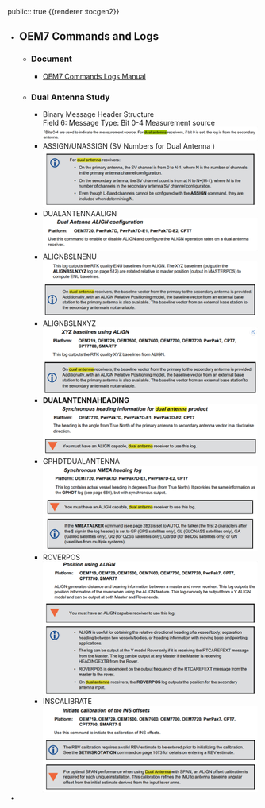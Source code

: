 public:: true
{{renderer :tocgen2}}

- ## OEM7 Commands and Logs
	- ### Document
		- [OEM7 Commands Logs Manual](https://docs.novatel.com/OEM7/Content/PDFs/OEM7_Commands_Logs_Manual.pdf)
	- ### Dual Antenna Study
		- Binary Message Header Structure  
		  Field 6: Message Type: Bit 0-4 Measurement source  
		  ![image.png](../assets/image_1684376507453_0.png)
		- ASSIGN/UNASSIGN (SV Numbers for Dual Antenna )  
		  ![image.png](../assets/image_1684376560916_0.png)
		- DUALANTENNAALIGN  
		  ![image.png](../assets/image_1684376606942_0.png)
		- ALIGNBSLNENU  
		  ![image.png](../assets/image_1684376936953_0.png)
		- ALIGNBSLNXYZ  
		  ![image.png](../assets/image_1684377019046_0.png)
		- **DUALANTENNAHEADING**  
		  ![image.png](../assets/image_1684377293375_0.png)
		- GPHDTDUALANTENNA  
		  ![image.png](../assets/image_1684377119213_0.png)
		- ROVERPOS  
		  ![image.png](../assets/image_1684377156473_0.png)
		- INSCALIBRATE  
		  ![image.png](../assets/image_1684377184714_0.png)
-